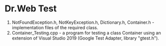 # Dr.Web Test

1) NotFoundException.h, NotKeyException.h, Dictionary.h, Container.h - implementation files of the required class.
2) Container_Testing.cpp - a program for testing a class Container using an extension of Visual Studio 2019
(Google Test Adapter, library "gtest.h").